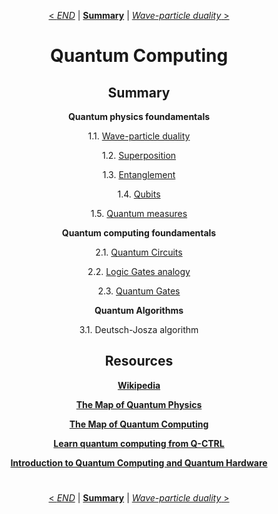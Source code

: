 <div align="center">

[< *END*](0.0.intro.md) | [**Summary**](0.0.intro.md#summary) | [*Wave-particle duality* >](1.1.wave-particle_duality.md)

#
# Quantum Computing

## Summary

**Quantum physics foundamentals**

1.1. [Wave-particle duality](1.1.wave-particle_duality.md)

1.2. [Superposition](1.2.superposition.md)

1.3. [Entanglement](1.3.entanglement.md)

1.4. [Qubits](1.4.qubits.md)

1.5. [Quantum measures](1.5.quantum_measures.md)

**Quantum computing foundamentals**

2.1. [Quantum Circuits](2.1.quantum_circuits.md)

2.2. [Logic Gates analogy](2.2.logic_gates_analogy.md)

2.3. [Quantum Gates](2.3.quantum_gates.md)

**Quantum Algorithms**

3.1. Deutsch-Josza algorithm

## Resources

[**Wikipedia**](https://en.wikipedia.org/wiki/Quantum_computing)

[**The Map of Quantum Physics**](https://www.youtube.com/watch?v=gAFAj3pzvAA)

[**The Map of Quantum Computing**](https://www.youtube.com/watch?v=-UlxHPIEVqA)

[**Learn quantum computing from Q-CTRL**](https://youtube.com/playlist?list=PL15cUA9pRkPal2fFettZHcSe9Uba0U-26&si=lQOEUE0fSZ2FBtf7)

[**Introduction to Quantum Computing and Quantum Hardware**](https://youtube.com/playlist?list=PLOFEBzvs-VvrXTMy5Y2IqmSaUjfnhvBHR&si=xvSFuXob8inHocDc)

#
[< *END*](0.0.intro.md) | [**Summary**](0.0.intro.md#summary) | [*Wave-particle duality* >](1.1.wave-particle_duality.md)

</div>
